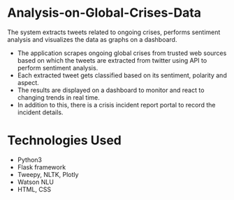 # Analysis-on-Global-Crises-Data
The system extracts tweets related to ongoing crises, performs sentiment analysis and visualizes the data as graphs on a dashboard.

* The application scrapes ongoing global crises from trusted web sources based on which the tweets are extracted from twitter using API to perform sentiment analysis. 
* Each extracted tweet gets classified based on its sentiment, polarity and aspect. 
* The results are displayed on a dashboard to monitor and react to changing trends in real time. 
* In addition to this, there is a crisis incident report portal to record the incident details.

# Technologies Used
* Python3
* Flask framework
* Tweepy, NLTK, Plotly
* Watson NLU
* HTML, CSS
